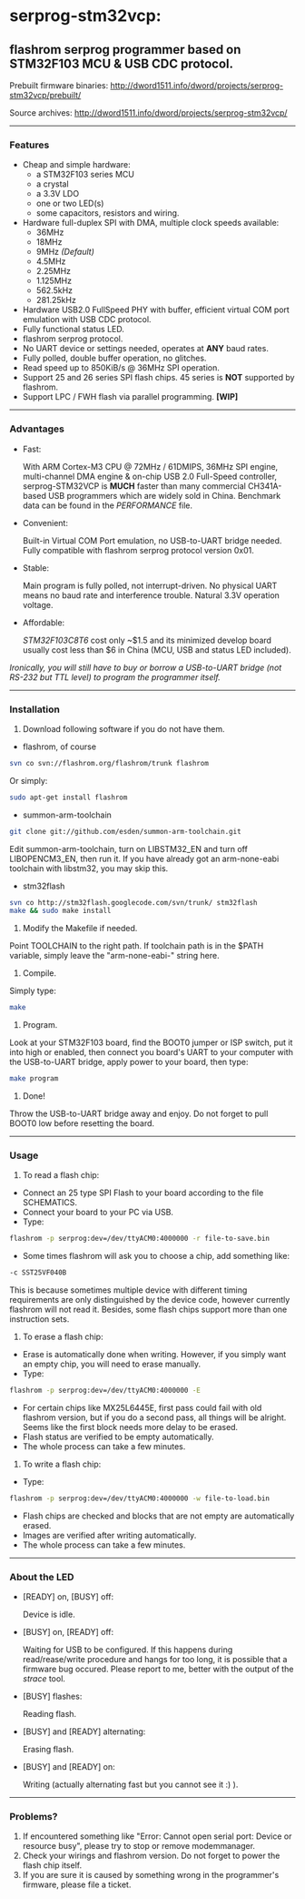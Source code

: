 # serprog-stm32vcp:
## flashrom serprog programmer based on STM32F103 MCU & USB CDC protocol.

Prebuilt firmware binaries: http://dword1511.info/dword/projects/serprog-stm32vcp/prebuilt/

Source archives: http://dword1511.info/dword/projects/serprog-stm32vcp/

* * *
### Features
* Cheap and simple hardware:
  * a STM32F103 series MCU
  * a crystal
  * a 3.3V LDO
  * one or two LED(s)
  * some capacitors, resistors and wiring.
* Hardware full-duplex SPI with DMA, multiple clock speeds available:
  * 36MHz
  * 18MHz
  * 9MHz *(Default)*
  * 4.5MHz
  * 2.25MHz
  * 1.125MHz
  * 562.5kHz
  * 281.25kHz
* Hardware USB2.0 FullSpeed PHY with buffer, efficient virtual COM port emulation with USB CDC protocol.
* Fully functional status LED.
* flashrom serprog protocol.
* No UART device or settings needed, operates at **ANY** baud rates.
* Fully polled, double buffer operation, no glitches.
* Read speed up to 850KiB/s @ 36MHz SPI operation.
* Support 25 and 26 series SPI flash chips. 45 series is **NOT** supported by flashrom.
* Support LPC / FWH flash via parallel programming. **[WIP]**

* * *
### Advantages
* Fast:

  With ARM Cortex-M3 CPU @ 72MHz / 61DMIPS, 36MHz SPI engine, multi-channel DMA engine & on-chip USB 2.0 Full-Speed controller, serprog-STM32VCP is **MUCH** faster than many commercial CH341A-based USB programmers which are widely sold in China. Benchmark data can be found in the *PERFORMANCE* file.
* Convenient:

  Built-in Virtual COM Port emulation, no USB-to-UART bridge needed. Fully compatible with flashrom serprog protocol version 0x01.
* Stable:

  Main program is fully polled, not interrupt-driven. No physical UART means no baud rate and interference trouble. Natural 3.3V operation voltage.
* Affordable:

  *STM32F103C8T6* cost only ~$1.5 and its minimized develop board usually cost less than $6 in China (MCU, USB and status LED included).

*Ironically, you will still have to buy or borrow a USB-to-UART bridge (not RS-232 but TTL level) to program the programmer itself.*

* * *
### Installation
1. Download following software if you do not have them.
  * flashrom, of course

   ```bash
   svn co svn://flashrom.org/flashrom/trunk flashrom
   ```
  Or simply:

   ```bash
   sudo apt-get install flashrom
   ```
  * summon-arm-toolchain

   ```bash
   git clone git://github.com/esden/summon-arm-toolchain.git
   ```
   Edit summon-arm-toolchain, turn on LIBSTM32\_EN and turn off LIBOPENCM3\_EN, then run it.
   If you have already got an arm-none-eabi toolchain with libstm32, you may skip this.
  * stm32flash

   ```bash
   svn co http://stm32flash.googlecode.com/svn/trunk/ stm32flash
   make && sudo make install
   ```
1. Modify the Makefile if needed.

  Point TOOLCHAIN to the right path. If toolchain path is in the $PATH variable, simply leave the "arm-none-eabi-" string here.
1. Compile.

  Simply type:

   ```bash
   make
   ```
1. Program.

  Look at your STM32F103 board, find the BOOT0 jumper or ISP switch, put it into high or enabled, then connect you board's UART to your computer with the USB-to-UART bridge, apply  power to your board, then type:

   ```bash
   make program
   ```
1. Done!

  Throw the USB-to-UART bridge away and enjoy. Do not forget to pull BOOT0 low before resetting the board.

* * *
### Usage
1. To read a flash chip:
  * Connect an 25 type SPI Flash to your board according to the file SCHEMATICS.
  * Connect your board to your PC via USB.
  * Type:

   ```bash
   flashrom -p serprog:dev=/dev/ttyACM0:4000000 -r file-to-save.bin
   ```
  * Some times flashrom will ask you to choose a chip, add something like:

   ```bash
   -c SST25VF040B
   ```
   This is because sometimes multiple device with different timing requirements are only distinguished by the device code, however currently flashrom will not read it. Besides, some flash chips support more than one instruction sets.
1. To erase a flash chip:
  * Erase is automatically done when writing. However, if you simply want an empty chip, you will need to erase manually.
  * Type:

   ```bash
   flashrom -p serprog:dev=/dev/ttyACM0:4000000 -E
   ```
  * For certain chips like MX25L6445E, first pass could fail with old flashrom version, but if you do a second pass, all things will be alright. Seems like the first block needs more delay to be erased.
  * Flash status are verified to be empty automatically.
  * The whole process can take a few minutes.
1. To write a flash chip:
  * Type:

   ```bash
   flashrom -p serprog:dev=/dev/ttyACM0:4000000 -w file-to-load.bin
   ```
  * Flash chips are checked and blocks that are not empty are automatically erased.
  * Images are verified after writing automatically.
  * The whole process can take a few minutes.

* * *
### About the LED
* [READY] on, [BUSY] off:

  Device is idle.
* [BUSY] on, [READY] off:

  Waiting for USB to be configured.
  If this happens during read/rease/write procedure and hangs for too long, it is possible that a firmware bug occured. Please report to me, better with the output of the *strace* tool.
* [BUSY] flashes:

  Reading flash.
* [BUSY] and [READY] alternating:

  Erasing flash.
* [BUSY] and [READY] on:

  Writing (actually alternating fast but you cannot see it :) ).

* * *
### Problems?
1. If encountered something like "Error: Cannot open serial port: Device or resource busy", please try to stop or remove modemmanager.
1. Check your wirings and flashrom version. Do not forget to power the flash chip itself.
1. If you are sure it is caused by something wrong in the programmer's firmware, please file a ticket.
